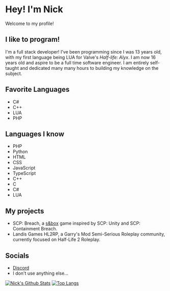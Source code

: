 # Hey! I'm Nick
Welcome to my profile!

## I like to program!
I'm a full stack developer! I've been programming since I was 13 years old, with my first language being LUA for Valve's *Half-life: Alyx*. I am now 16 years old and aspire to be a full time software engineer. I am entirely self-taught and dedicated many many hours to building my knowledge on the subject.

## Favorite Languages
- C#
- C++
- LUA
- PHP

## Languages I know
- PHP
- Python
- HTML
- CSS
- JavaScript
- TypeScript
- C++
- C
- C#
- LUA

## My projects
- SCP: Breach, a [s&box](https://sbox.facepunch.com/news) game inspired by SCP: Unity and SCP: Containment Breach.
- Landis Games HL2RP, a Garry's Mod Semi-Serious Roleplay community, currently focused on Half-Life 2 Roleplay.

## Socials
- [Discord](discord.gg/landis)
- I don't use anything else...

[![Nick's Github Stats](https://github-readme-stats.vercel.app/api?username=urnotnick&theme=react&show_icons=1&include_all_commits=1&count_private=1&hide=html)](https://github.com/anuraghazra/github-readme-stats)
[![Top Langs](https://github-readme-stats.vercel.app/api/top-langs/?username=urnotnick&theme=react&layout=compact&langs_count=10&hide=HTML,LUA,CSS)](https://github.com/anuraghazra/github-readme-stats)

